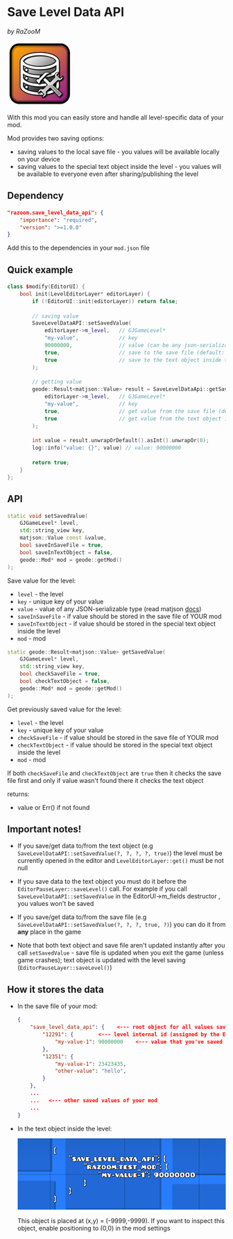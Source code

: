 # Save Level Data API

*by RaZooM*

<img src="logo.png" width="150" alt="the mod's logo" />


With this mod you can easily store and handle all level-specific data of your mod.

Mod provides two saving options:
- saving values to the local save file - you values will be available locally on your device
- saving values to the special text object inside the level - you values will be available to everyone even after sharing/publishing the level



## Dependency

```json
"razoom.save_level_data_api": {
    "importance": "required",
    "version": ">=1.0.0"
}
```
Add this to the dependencies in your `mod.json` file



## Quick example

```cpp
class $modify(EditorUI) {
    bool init(LevelEditorLayer* editorLayer) {
        if (!EditorUI::init(editorLayer)) return false;

        // saving value
        SaveLevelDataAPI::setSavedValue(
            editorLayer->m_level,   // GJGameLevel*
            "my-value",             // key
            90000000,               // value (can be any json-serializable type)
            true,                   // save to the save file (default: true)
            true                    // save to the text object inside the level (default: false)
        );

        // getting value
        geode::Result<matjson::Value> result = SaveLevelDataApi::getSavedValue(
            editorLayer->m_level,   // GJGameLevel*
            "my-value",             // key
            true,                   // get value from the save file (default: true)
            true                    // get value from the text object if wasn't found in the save file (default: false)
        );

        int value = result.unwrapOrDefault().asInt().unwrapOr(0);
        log::info("value: {}", value) // value: 90000000

        return true;
    }
};
```

## API

```cpp
static void setSavedValue(
    GJGameLevel* level, 
    std::string_view key, 
    matjson::Value const &value, 
    bool saveInSaveFile = true,
    bool saveInTextObject = false,
    geode::Mod* mod = geode::getMod()
);
```
Save value for the level:
- `level` - the level
- `key` - unique key of your value
- `value` - value of any JSON-serializable type (read matjson [docs](https://github.com/geode-sdk/json))
- `saveInSaveFile` - if value should be stored in the save file of YOUR mod
- `saveInTextObject` - if value should be stored in the special text object inside the level
- `mod` - mod

```cpp
static geode::Result<matjson::Value> getSavedValue(
    GJGameLevel* level, 
    std::string_view key, 
    bool checkSaveFile = true,
    bool checkTextObject = false,
    geode::Mod* mod = geode::getMod()
);
```
Get previously saved value for the level:
- `level` - the level
- `key` - unique key of your value
- `checkSaveFile` - if value should be stored in the save file of YOUR mod
- `checkTextObject` - if value should be stored in the special text object inside the level
- `mod` - mod

If both `checkSaveFile` and `checkTextObject` are `true` then it checks the save file first and only if value wasn't found there it checks the text object

returns:
- value or Err() if not found



## Important notes!

- If you save/get data to/from the text object (e.g `SaveLevelDataAPI::setSavedValue(?, ?, ?, ?, true)`) the level must be currently opened in the editor and `LevelEditorLayer::get()` must be not null

- If you save data to the text object you must do it before the `EditorPauseLayer::saveLevel()` call. For example if you call `SaveLevelDataAPI::setSavedValue` in the EditorUI->m_fields destructor , you values won't be saved

- If you save/get data to/from the save file (e.g `SaveLevelDataAPI::setSavedValue(?, ?, ?, true, ?)`) you can do it from **any** place in the game

- Note that both text object and save file aren't updated instantly after you call `setSavedValue` - save file is updated when you exit the game (unless game crashes); text object is updated with the level saving (`EditorPauseLayer::saveLevel()`)




## How it stores the data

- In the save file of your mod:

  ```json
  {
      "save_level_data_api": {    <--- root object for all values saved with Save Level Data API
          "12291": {        <--- level internal id (assigned by the Editor Level ID API mod)
              "my-value-1": 90000000    <--- value that you've saved
          },
          "12351": {
              "my-value-1": 23423435,
              "other-value": "hello",
          }
      },
      ...
      ...   <--- other saved values of your mod
      ...
  }
  ```

- In the text object inside the level:

  ![image](assets/image-1.png)

  This object is placed at (x,y) = (-9999,-9999). If you want to inspect this object, enable positioning to (0,0) in the mod settings


 